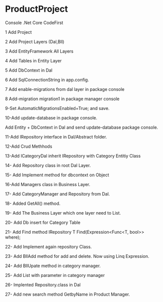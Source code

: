 # ProductProject
 Console .Net Core CodeFirst
 
 
1 Add Project<p>
2 Add Project Layers (Dal,Bll)<p>
3 Add EntityFramework All Layers<p>
4 Add Tables in Entity Layer<p>
5 Add DbContext in Dal<p>
6 Add SqlConnectionString in app.config.<p>
7 Add enable-migrations from dal layer in package console<p>
8 Add-migration migration1 in package manager console<p>
9-Set AutomaticMigrationsEnabled=True; and save.<p>
10-Add update-database in package console.<p>

Add Entity + DbContext in Dal and send update-database package console.<p>


11-Add IRepository interface in Dal/Abstract folder.<p>
12-Add Crud Methhods<p>
13-Add ICategoryDal inherit IRepository with Category Entitiy Class<p>
14- Add Repository class in root Dal Layer.<p>
15- Add Implement method for dbcontext on Object<p>
16-Add Managers class in Business Layer.<p>
17- Add CategoryManager and Repository from Dal.<p>
18- Added GetAll() method.<p>
19- Add The Business Layer which one layer need to List.<p>
20- Add Db insert for Category Table<p>
21- Add Find method IRepository   T Find(Expression<Func<T, bool>> where);<p>
22- Add Implement again repository Class.<p>
23- Add BllAdd method for add and delete. Now using Linq Expression.<p>
24- Add BllUpate method in category manager.<p>
25- Add List with parameter in category manager<p>
26- Implented Repository.class in Dal<p>
27- Add new search method GetbyName in Product Manager.<p>

